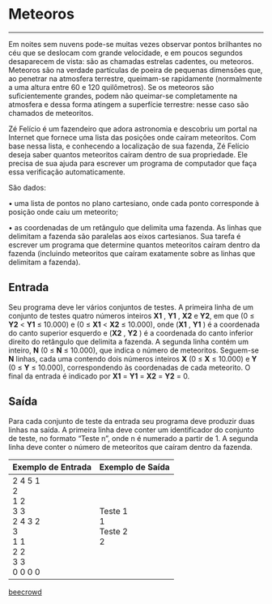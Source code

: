 # Meteoros

---

Em noites sem nuvens pode-se muitas vezes observar pontos brilhantes no céu que se deslocam com grande velocidade, e em poucos segundos desaparecem de vista: são as chamadas estrelas cadentes, ou meteoros. Meteoros são na verdade partículas de poeira de pequenas dimensões que, ao penetrar na atmosfera terrestre, queimam-se rapidamente (normalmente a uma altura entre 60 e 120 quilômetros). Se os meteoros são suficientemente grandes, podem não queimar-se completamente na atmosfera e dessa forma atingem a superfície terrestre: nesse caso são chamados de meteoritos.

Zé Felício é um fazendeiro que adora astronomia e descobriu um portal na Internet que fornece uma lista das posições onde caíram meteoritos. Com base nessa lista, e conhecendo a localização de sua fazenda, Zé Felício deseja saber quantos meteoritos caíram dentro de sua propriedade. Ele precisa de sua ajuda para escrever um programa de computador que faça essa verificação automaticamente.

São dados:

• uma lista de pontos no plano cartesiano, onde cada ponto corresponde à posição onde caiu um meteorito;

• as coordenadas de um retângulo que delimita uma fazenda. As linhas que delimitam a fazenda são paralelas aos eixos cartesianos. Sua tarefa é escrever um programa que determine quantos meteoritos caíram dentro da fazenda (incluindo meteoritos que caíram exatamente sobre as linhas que delimitam a fazenda).

## Entrada

Seu programa deve ler vários conjuntos de testes. A primeira linha de um conjunto de testes quatro números inteiros **X1** , **Y1** , **X2** e **Y2**, em que (0 ≤ **Y2** < **Y1** ≤ 10.000) e (0 ≤ **X1** < **X2** ≤ 10.000), onde (**X1** , **Y1** ) é a coordenada do canto superior esquerdo e (**X2** , **Y2** ) é a coordenada do canto inferior direito do retângulo que delimita a fazenda. A segunda linha contém um inteiro, **N** (0 ≤ **N** ≤ 10.000), que indica o número de meteoritos. Seguem-se **N** linhas, cada uma contendo dois números inteiros **X** (0 ≤ **X** ≤ 10.000) e **Y** (0 ≤ **Y** ≤ 10.000), correspondendo às coordenadas de cada meteorito. O final da entrada é indicado por **X1** = **Y1** = **X2** = **Y2** = 0.

## Saída

Para cada conjunto de teste da entrada seu programa deve produzir duas linhas na saída. A primeira linha deve conter um identificador do conjunto de teste, no formato “Teste n”, onde n é numerado a partir de 1. A segunda linha deve conter o número de meteoritos que caíram dentro da fazenda.

| Exemplo de Entrada                                                                           | Exemplo de Saída                   |
| -------------------------------------------------------------------------------------------- | ---------------------------------- |
| 2 4 5 1 <br/>2 <br/>1 2<br/> 3 3<br/> 2 4 3 2 <br/>3 <br/>1 1<br/> 2 2 <br/>3 3<br/> 0 0 0 0 | Teste 1 <br/>1 <br/>Teste 2 <br/>2 |

[beecrowd](https://www.beecrowd.com.br/judge/en/problems/view/3068)
